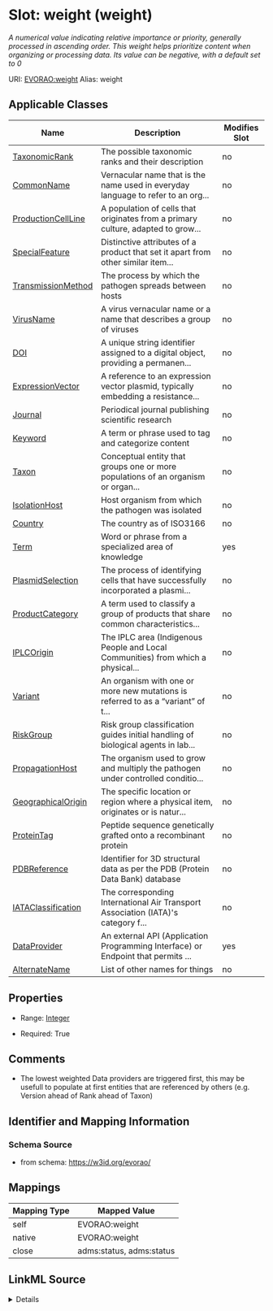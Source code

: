 

# Slot: weight (weight) 


_A numerical value indicating relative importance or priority, generally processed in ascending order. This weight helps prioritize content when organizing or processing data. Its value can be negative, with a default set to 0_





URI: [EVORAO:weight](https://w3id.org/evorao/weight)
Alias: weight

<!-- no inheritance hierarchy -->





## Applicable Classes

| Name | Description | Modifies Slot |
| --- | --- | --- |
| [TaxonomicRank](TaxonomicRank.md) | The possible taxonomic ranks and their description |  no  |
| [CommonName](CommonName.md) | Vernacular name that is the name used in everyday language to refer to an org... |  no  |
| [ProductionCellLine](ProductionCellLine.md) | A population of cells that originates from a primary culture, adapted to grow... |  no  |
| [SpecialFeature](SpecialFeature.md) | Distinctive attributes of a product that set it apart from other similar item... |  no  |
| [TransmissionMethod](TransmissionMethod.md) | The process by which the pathogen spreads between hosts |  no  |
| [VirusName](VirusName.md) | A virus vernacular name or a name that describes a group of viruses |  no  |
| [DOI](DOI.md) | A unique string identifier assigned to a digital object, providing a permanen... |  no  |
| [ExpressionVector](ExpressionVector.md) | A reference to an expression vector plasmid, typically embedding a resistance... |  no  |
| [Journal](Journal.md) | Periodical journal publishing scientific research |  no  |
| [Keyword](Keyword.md) | A term or phrase used to tag and categorize content |  no  |
| [Taxon](Taxon.md) | Conceptual entity that groups one or more populations of an organism or organ... |  no  |
| [IsolationHost](IsolationHost.md) | Host organism from which the pathogen was isolated |  no  |
| [Country](Country.md) | The country as of ISO3166 |  no  |
| [Term](Term.md) | Word or phrase from a specialized area of knowledge |  yes  |
| [PlasmidSelection](PlasmidSelection.md) | The process of identifying cells that have successfully incorporated a plasmi... |  no  |
| [ProductCategory](ProductCategory.md) | A term used to classify a group of products that share common characteristics... |  no  |
| [IPLCOrigin](IPLCOrigin.md) | The IPLC area (Indigenous People and Local Communities) from which a physical... |  no  |
| [Variant](Variant.md) | An organism with one or more new mutations is referred to as a “variant” of t... |  no  |
| [RiskGroup](RiskGroup.md) | Risk group classification guides initial handling of biological agents in lab... |  no  |
| [PropagationHost](PropagationHost.md) | The organism used to grow and multiply the pathogen under controlled conditio... |  no  |
| [GeographicalOrigin](GeographicalOrigin.md) | The specific location or region where a physical item, originates or is natur... |  no  |
| [ProteinTag](ProteinTag.md) | Peptide sequence genetically grafted onto a recombinant protein |  no  |
| [PDBReference](PDBReference.md) | Identifier for 3D structural data as per the PDB (Protein Data Bank) database |  no  |
| [IATAClassification](IATAClassification.md) | The corresponding International Air Transport Association (IATA)'s category f... |  no  |
| [DataProvider](DataProvider.md) | An external API (Application Programming Interface) or Endpoint that permits ... |  yes  |
| [AlternateName](AlternateName.md) | List of other names for things |  no  |







## Properties

* Range: [Integer](Integer.md)

* Required: True





## Comments

* The lowest weighted Data providers are triggered first, this may be usefull to populate at first entities that are referenced by others (e.g. Version ahead of Rank ahead of Taxon)

## Identifier and Mapping Information







### Schema Source


* from schema: https://w3id.org/evorao/




## Mappings

| Mapping Type | Mapped Value |
| ---  | ---  |
| self | EVORAO:weight |
| native | EVORAO:weight |
| close | adms:status, adms:status |




## LinkML Source

<details>
```yaml
name: weight
description: A numerical value indicating relative importance or priority, generally
  processed in ascending order. This weight helps prioritize content when organizing
  or processing data. Its value can be negative, with a default set to 0
title: weight
comments:
- The lowest weighted Data providers are triggered first, this may be usefull to populate
  at first entities that are referenced by others (e.g. Version ahead of Rank ahead
  of Taxon)
from_schema: https://w3id.org/evorao/
close_mappings:
- adms:status
- adms:status
rank: 1000
ifabsent: int(0)
alias: weight
domain_of:
- DataProvider
- Term
range: integer
required: true
multivalued: false

```
</details>